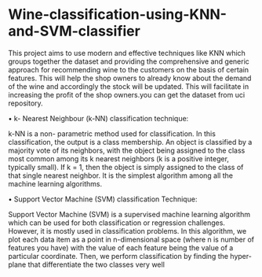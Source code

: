 # Wine-classification-using-KNN-and-SVM-classifier

This project aims to use modern and effective techniques like KNN which groups together the dataset and providing the
comprehensive and generic approach for recommending wine to the customers on the basis of certain features. 
This will help the shop owners to already know about the demand of the wine and accordingly the stock will be updated. 
This will facilitate in increasing the profit of the shop owners.you can get the dataset from uci repository.

•	k- Nearest Neighbour (k-NN) classification technique:

k-NN is a non- parametric method used for classification.
In this classification, the output is a class membership.
An object is classified by a majority vote of its neighbors, 
with the object being assigned to the class most common among 
its k nearest neighbors (k is a positive integer, typically small).
If k = 1, then the object is simply assigned to the class of that single nearest neighbor. 
It is the simplest algorithm among all the machine learning algorithms.

•	Support Vector Machine (SVM) classification Technique:

Support Vector Machine (SVM) is a supervised machine learning algorithm which can be used for both
classification or regression challenges. However, it is mostly used in classification problems. 
In this algorithm, we plot each data item as a point in n-dimensional space (where n is number of features you have)
with the value of each feature being the value of a particular coordinate.
Then, we perform classification by finding the hyper-plane that differentiate the two classes very well 
